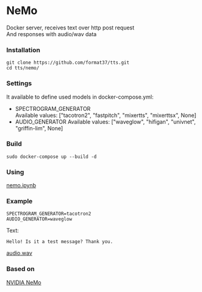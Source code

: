 # NeMo
Docker server, receives text over http post request  
And responses with audio/wav data  
### Installation
```
git clone https://github.com/format37/tts.git
cd tts/nemo/
```
### Settings
It available to define used models in docker-compose.yml:
* SPECTROGRAM_GENERATOR  
Available values: ["tacotron2", "fastpitch", "mixertts", "mixerttsx", None]  
* AUDIO_GENERATOR
Available values: ["waveglow", "hifigan", "univnet", "griffin-lim", None]
### Build
```
sudo docker-compose up --build -d
```
### Using
[nemo.ipynb](https://github.com/format37/client/nemo.ipynb)
### Example
```
SPECTROGRAM_GENERATOR=tacotron2
AUDIO_GENERATOR=waveglow
```
Text:  
```
Hello! Is it a test message? Thank you.
```
[audio.wav](https://github.com/format37/client/audio.wav)
### Based on
[NVIDIA NeMo](https://github.com/NVIDIA/NeMo)
